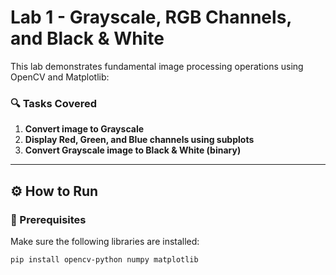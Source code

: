 # Lab 1 - Grayscale, RGB Channels, and Black & White

This lab demonstrates fundamental image processing operations using OpenCV and Matplotlib:

### 🔍 Tasks Covered

1. **Convert image to Grayscale**
2. **Display Red, Green, and Blue channels using subplots**
3. **Convert Grayscale image to Black & White (binary)**

---

## ⚙️ How to Run

### 📁 Prerequisites

Make sure the following libraries are installed:

```bash
pip install opencv-python numpy matplotlib
